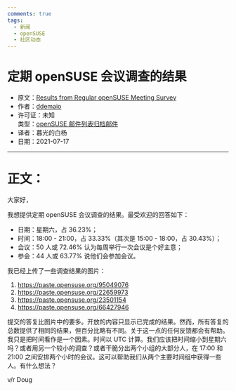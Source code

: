 ```yaml
---
comments: true
tags:
  - 新闻
  - openSUSE
  - 社区动态
---
```


# 定期 openSUSE 会议调查的结果

- 原文：[Results from Regular openSUSE Meeting Survey](https://lists.opensuse.org/archives/list/project@lists.opensuse.org/thread/W6W7CONM3IEUTKPDYT2QGEW7MZT6RFZI/)
- 作者：[ddemaio](https://lists.opensuse.org/archives/users/b4316a84969340d58990abb35361149a/)
- 许可证：未知  
    类型：[openSUSE 邮件列表归档邮件](https://lists.opensuse.org/archives/)
- 译者：暮光的白杨
- 日期：2021-07-17

----

# 正文：

大家好，

我想提供定期 openSUSE 会议调查的结果。最受欢迎的回答如下：

- 日期：星期六，占 36.23%；
- 时间：18:00 - 21:00，占 33.33%（其次是 15:00 - 18:00，占 30.43%）；
- 会议：50 人或 72.46% 认为每周举行一次会议是个好主意；
- 参会：44 人或 63.77% 说他们会参加会议。

我已经上传了一些调查结果的图片：

1. https://paste.opensuse.org/95049076
2. https://paste.opensuse.org/22659973
3. https://paste.opensuse.org/23501154
4. https://paste.opensuse.org/66427946

提交的答复比图片中的要多。开放的内容只显示已完成的结果。然而，所有答复的总数提供了相同的结果，但百分比略有不同。关于这一点的任何反馈都会有帮助。我只是把时间看作是一个因素。时间以 UTC 计算。我们应该把时间缩小到星期六吗？或者用另一个较小的调查？或者干脆分出两个小组的大部分人，在 17:00 和 21:00 之间安排两个小时的会议。这可以帮助我们从两个主要时间组中获得一些人。有什么想法？

v/r
Doug